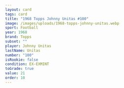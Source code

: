 ```yaml
---
layout: card
tags: card
title: "1968 Topps Johnny Unitas #100"
image: /images/uploads/1968-topps-johnny-unitas.webp
sport: Football
year: 1968
brand: Topps
subset: ""
player: Johnny Unitas
lastName: Unitas
number: "100"
isRookie: false
condition: EX-EXMINT
toGrade: true
value: 21
order: 10
---
```

